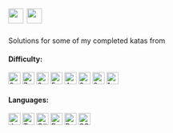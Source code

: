 # <img src="https://github.com/CrappyCodeMaker/Training-How-to-Code/blob/master/images/logo.svg" height="30px"> <img src="https://github.com/CrappyCodeMaker/Training-How-to-Code/blob/master/images/logo_text.svg" height="30px">

Solutions for some of my completed katas from [<img src="https://github.com/CrappyCodeMaker/Training-How-to-Code/blob/master/images/logo_text.svg" height="12px">](https://www.codewars.com/)

#### Difficulty:

<div>

[<img src="https://github.com/CrappyCodeMaker/Training-How-to-Code/blob/master/images/lvl/8.svg" height="24px" alt="8 lvl">](https://github.com/CrappyCodeMaker/Training-How-to-Code/tree/master/levels/8)
[<img src="https://github.com/CrappyCodeMaker/Training-How-to-Code/blob/master/images/lvl/7.svg" height="24px" alt="7 lvl">](https://github.com/CrappyCodeMaker/Training-How-to-Code/tree/master/levels/7)
[<img src="https://github.com/CrappyCodeMaker/Training-How-to-Code/blob/master/images/lvl/6.svg" height="24px" alt="6 lvl">](https://github.com/CrappyCodeMaker/Training-How-to-Code/tree/master/levels/6)
[<img src="https://github.com/CrappyCodeMaker/Training-How-to-Code/blob/master/images/lvl/5.svg" height="24px" alt="5 lvl">](https://github.com/CrappyCodeMaker/Training-How-to-Code/tree/master/levels/5)
[<img src="https://github.com/CrappyCodeMaker/Training-How-to-Code/blob/master/images/lvl/4.svg" height="24px" alt="4 lvl">](https://github.com/CrappyCodeMaker/Training-How-to-Code/tree/master/levels/4)
[<img src="https://github.com/CrappyCodeMaker/Training-How-to-Code/blob/master/images/lvl/3.svg" height="24px" alt="3 lvl">](https://github.com/CrappyCodeMaker/Training-How-to-Code/tree/master/levels/3)
[<img src="https://github.com/CrappyCodeMaker/Training-How-to-Code/blob/master/images/lvl/2.svg" height="24px" alt="2 lvl">](https://github.com/CrappyCodeMaker/Training-How-to-Code/blob/master/levels/2/Multi%20Line%20Task%2B%2B%20Hello%20World/README.md#multi-line-task-hello-world)
[<img src="https://github.com/CrappyCodeMaker/Training-How-to-Code/blob/master/images/lvl/1.svg" height="24px" alt="1 lvl">](https://github.com/CrappyCodeMaker/Training-How-to-Code/blob/master/levels/1/Multi%20Line%20Task%E2%88%9E%20Hello%20World/README.md#multi-line-task-hello-world)

</div>

#### Languages:

<div>
<img src="https://github.com/CrappyCodeMaker/Training-How-to-Code/blob/master/images/logo/javascript.svg" height="24px" alt="JavaScript">
<img src="https://github.com/CrappyCodeMaker/Training-How-to-Code/blob/master/images/logo/typescript.svg" height="24px" alt="TypeScript">
<img src="https://github.com/CrappyCodeMaker/Training-How-to-Code/blob/master/images/logo/csharp.svg" height="24px" alt="C#">
<img src="https://github.com/CrappyCodeMaker/Training-How-to-Code/blob/master/images/logo/powershell.svg" height="24px" alt="PowerShell">
<img src="https://github.com/CrappyCodeMaker/Training-How-to-Code/blob/master/images/logo/python.svg" height="24px" alt="Python">
<img src="https://github.com/CrappyCodeMaker/Training-How-to-Code/blob/master/images/logo/sql.svg" height="24px" alt="SQL">
</div>
